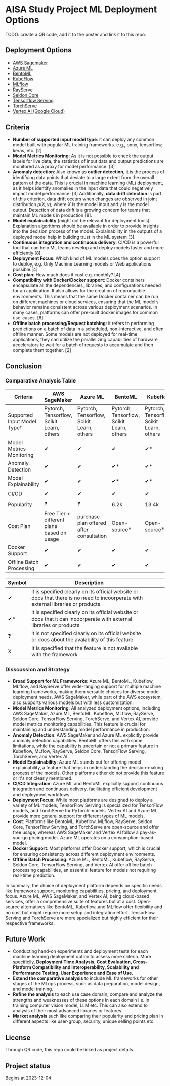# AISA Study Project ML Deployment Options

TODO: create a QR code, add it to the poster and link it to this repo.

## Deployment Options

* [AWS Sagemaker](https://aws.amazon.com/sagemaker/)
* [Azure ML](https://learn.microsoft.com/en-us/azure/machine-learning/tutorial-deploy-model?view=azureml-api-2)
* [BentoML](https://docs.bentoml.com/en/latest/)
* [KubeFlow](https://www.kubeflow.org/)
* [MLflow](https://mlflow.org/)
* [RayServe](https://docs.ray.io/en/latest/serve/index.html)
* [Seldon Core](https://www.seldon.io/solutions/core-plus)
* [Tensorflow Serving](https://www.tensorflow.org/tfx/guide/serving)
* [TorchServe](https://pytorch.org/serve/)
* [Vertex AI (Google Cloud)](https://cloud.google.com/vertex-ai/docs)

## Criteria

* **Number of supported input model type**: it can deploy any common model built with popular ML training frameworks. e.g., onnx, tensorflow, keras, etc. [2]
* **Model Metrics Monitoring**: As it is not possible to check the output labels for live data, the statistics of input data and output predictions are monitored as a proxy for model performance. [3]
* **Anomaly detection**: Also known as **outlier detection**, it is the process of identifying data points that deviate to a large extent from the overall pattern of the data. This is crucial in machine learning (ML) deployment, as it helps identify anomalies in the input data that could negatively impact model performance. [3] Additionally, **data drift detection** is part of this criterion, data drift occurs when changes are observed in joint distribution $p(X, y)$, where $X$ is the model input and $y$ is the model output. Detection of data drift is a growing concern for teams that maintain ML models in production [8].
* **Model explainability** (might not be relevant for deployment tools): Explanation algorithms should be available in order to provide insights into the decision process of the model. Explainability in the outputs of a deployed model help in building trust in the ML system [3].
* **Continuous integration and continuous delivery**: CI/CD is a powerful tool that can help ML teams develop and deploy models faster and more efficiently [8].
* **Deployment Focus**: Which kind of ML models does the option support to deploy, e.g. Only Machine Learning models or Web applications possible.[4]
* **Cost plan**: How much does it cost e.g. monthly? [4]
* **Compatibility with Docker/Docker support**: Docker containers encapsulate all the dependencies, libraries, and configurations needed for an application. It also allows for the creation of reproducible environments. This means that the same Docker container can be run on different machines or cloud services, ensuring that the ML model’s behavior remains consistent across various deployment scenarios. In many cases, platforms can offer pre-built docker images for common use-cases. [6]
* **Offline batch processing/Request batching**: it refers to performing predictions on a batch of data in a scheduled, non-interactive, and often offline manner. Some models are not deployed for real-time applications, they can utilize the parallelizing capabilities of hardware accelerators to wait for a batch of requests to accumulate and then complete them together. [2]

## Conclusion

### Comparative Analysis Table
| Criteria                    | AWS SageMaker                              | Azure ML                                  | BentoML                                   | Kubeflow                                  | MLflow                                    | RayServe                                  | Seldon Core                               | TensorFlow Serving     | TorchServe          |
|-----------------------------|--------------------------------------------|-------------------------------------------|-------------------------------------------|-------------------------------------------|-------------------------------------------|-------------------------------------------|-------------------------------------------|------------------------|---------------------|
| Supported Input Model Type† | Pytorch, Tensorflow, Scikit Learn, others  | Pytorch, Tensorflow, Scikit Learn, others | Pytorch, Tensorflow, Scikit Learn, others | Pytorch, Tensorflow, Scikit Learn, others | Pytorch, Tensorflow, Scikit Learn, others | Pytorch, Tensorflow, Scikit Learn, others | Pytorch, Tensorflow, Scikit Learn, others | only TensorFlow models | only Pytorch models |
| Model Metrics Monitoring    | ✔                                          | ✔                                         | ✔                                         | ✔*                                        | ✔                                         | ✔                                         | ✔                                         | ✔                      | ✔                   |
| Anomaly Detection           | ✔                                          | ✔                                         | ✔*                                        | ✔*                                        | ✔*                                        | ❓                                         | ✔                                         | ❓                      | ❓                   |
| Model Explainability        | ✔                                          | ✔                                         | ✔*                                        | ✔*                                        | ✔*                                        | ✔*                                        | ✔                                         | ❓                      | ✔*                  |
| CI/CD                       | ✔                                          | ✔                                         | ✔                                         | ✔                                         | ✔*                                        | ❓                                         | ✔*                                        | ✔                      | ❓                   |
| Popularity                  | ❓                                          | ❓                                         | 6.2k                                      | 13.4k                                     | 16.3k                                     | 29.6k                                     | 4.1k                                      | 6k                     | 3.8k                |
| Cost Plan                   | Free Tier + different plans based on usage | purchase plan offered after consultation  | Open-source*                              | Open-source*                              | Open-source                               | Open-source                               | Open-source*                              | Open-source            | Open-source         |
| Docker Support              | ✔                                          | ✔                                         | ✔                                         | ✔                                         | ✔                                         | ✔                                         | ✔                                         | ✔                      | ✔                   |
| Offline Batch Processing    | ✔                                          | ✔                                         | ✔                                         | ✔                                         | X                                         | ✔                                         | ✔                                         | ✔                      | ✔                   |

| **Symbol** | **Description**                                                                                                                   |   |   |   |
|------------|-----------------------------------------------------------------------------------------------------------------------------------|---|---|---|
| ✔          | it is specified clearly on its official website or docs that there is no need to incoorperate with external libraries or products |
| ✔*         | it is specified clearly on its official website or docs that it can incoorperate with external libraries or products              |
| ❓          | it is not specified clearly on its official website or docs about the avalability of this feature                                 |
| X          | It is specified that the feature is not available with the framework                                                              |

### Disscussion and Strategy

* **Broad Support for ML Frameworks**: Azure ML, BentoML, Kubeflow, MLflow, and RayServe offer wide-ranging support for multiple machine learning frameworks, making them versatile choices for diverse model deployment needs. AWS SageMaker, while part of the AWS ecosystem, also supports various models but with less customization.
* **Model Metrics Monitoring**: All analyzed deployment options, including AWS SageMaker, Azure ML, BentoML, Kubeflow, MLflow, RayServe, Seldon Core, TensorFlow Serving, TorchServe, and Vertex AI, provide model metrics monitoring capabilities. This feature is crucial for maintaining and understanding model performance in production.
* **Anomaly Detection**: AWS SageMaker and Azure ML explicitly provide anomaly detection capabilities. BentoML offers this with some limitations, while the capability is uncertain or not a primary feature in Kubeflow, MLflow, RayServe, Seldon Core, TensorFlow Serving, TorchServe, and Vertex AI.
* **Model Explainability**: Azure ML stands out for offering model explainability, a feature that helps in understanding the decision-making process of the models. Other platforms either do not provide this feature or it's not clearly mentioned.
* **CI/CD Integration**: Azure ML and BentoML explicitly support continuous integration and continuous delivery, facilitating efficient development and deployment workflows.
* **Deployment Focus**: While most platforms are designed to deploy a variety of ML models, TensorFlow Serving is specialized for TensorFlow models, and TorchServe for PyTorch models. Vertex AI and Azure ML provide more general support for different types of ML models.
* **Cost**: Platforms like BentoML, Kubeflow, MLflow, RayServe, Seldon Core, TensorFlow Serving, and TorchServe are open-source and offer free usage, whereas AWS SageMaker and Vertex AI follow a pay-as-you-go pricing model. Azure ML operates on a consumption-based model.
* **Docker Support**: Most platforms offer Docker support, which is crucial for ensuring consistency across different deployment environments.
* **Offline Batch Processing**: Azure ML, BentoML, Kubeflow, RayServe, Seldon Core, TensorFlow Serving, and Vertex AI offer offline batch processing capabilities, an essential feature for models not requiring real-time prediction.

In summary, the choice of deployment platform depends on specific needs like framework support, monitoring capabilities, pricing, and deployment focus. Azure ML, AWS SageMaker, and Vertex AI, being cloud-based services, offer a comprehensive suite of features but at a cost. Open-source alternatives like BentoML, Kubeflow, and MLflow offer flexibility and no cost but might require more setup and integration effort. TensorFlow Serving and TorchServe are more specialized but highly efficient for their respective frameworks.

## Future Work

* Conducting hand-on experiments and deployment tests for each machine learning deployment option to assess more criteria. More specificlly, **Deployment Time Analysis**, **Cost Evaluation, **Cross-Platform Compatibility and Interoperability, **Scalability and Performance Testing, **User Experience and Ease of Use.********
* **Extend the comparative analysis** to include ML frameworks for other stages of the MLops process, such as data preparation, model design, and model training.
* **Refine the analysis** to each use case domain, compare and analyze the strengths and weaknesses of these options in each domain i.e. in training computer vision model, LLM etc. This can also extend to analysis of their most advanced libraries or features.
* **Market analysis** such like comparing their popularity and pricing plan in different aspects like user-group, security, unique selling points etc.

## License

Through QR code, this repo could be linked as project details.

## Project status

Begins at 2023-12-04

